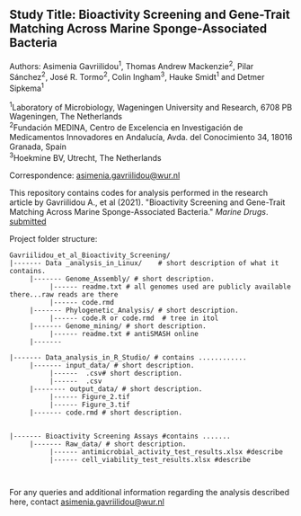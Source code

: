 Study Title: Bioactivity Screening and Gene-Trait Matching Across Marine Sponge-Associated Bacteria
-------------------------------------------------------------------------------------------------------
Authors: Asimenia Gavriilidou<sup>1</sup>, Thomas Andrew Mackenzie<sup>2</sup>, Pilar Sánchez<sup>2</sup>, José R. Tormo<sup>2</sup>, Colin Ingham<sup>3</sup>, Hauke Smidt<sup>1</sup> and Detmer Sipkema<sup>1</sup>

<sup>1</sup>Laboratory of Microbiology, Wageningen University and Research, 6708 PB Wageningen, The Netherlands<br />
<sup>2</sup>Fundación MEDINA, Centro de Excelencia en Investigación de Medicamentos Innovadores en Andalucía, Avda. del Conocimiento 34, 18016 Granada, Spain<br />
<sup>3</sup>Hoekmine BV, Utrecht, The Netherlands<br />

Correspondence: asimenia.gavriilidou@wur.nl     


This repository contains codes for analysis performed in the research article by Gavriilidou A., et al (2021). "Bioactivity Screening and Gene-Trait Matching Across Marine Sponge-Associated Bacteria." *Marine Drugs*. [submitted]()

Project folder structure:

 ```
 Gavriilidou_et_al_Bioactivity_Screening/
 |------- Data _analysis_in_Linux/    # short description of what it contains.    
      |------- Genome_Assembly/ # short description.
           |------ readme.txt # all genomes used are publicly available there...raw reads are there 
           |------ code.rmd
      |------- Phylogenetic_Analysis/ # short description.  
           |------ code.R or code.rmd  # tree in itol
      |------- Genome_mining/ # short description.  
           |------ readme.txt # antiSMASH online
      |------- 
      
|------- Data_analysis_in_R_Studio/ # contains ............ 
      |------- input_data/ # short description.
           |------  .csv# short description.  
           |------  .csv
      |-------- output_data/ # short description.  
           |------ Figure_2.tif
           |------ Figure_3.tif
      |------- code.rmd # short description.  
            
          
|------- Bioactivity Screening Assays #contains .......
      |------- Raw_data/ # short description.
           |------ antimicrobial_activity_test_results.xlsx #describe
           |------ cell_viability_test_results.xlsx #describe
  
  
```

For any queries and additional information regarding the analysis described here, contact asimenia.gavriilidou@wur.nl  



